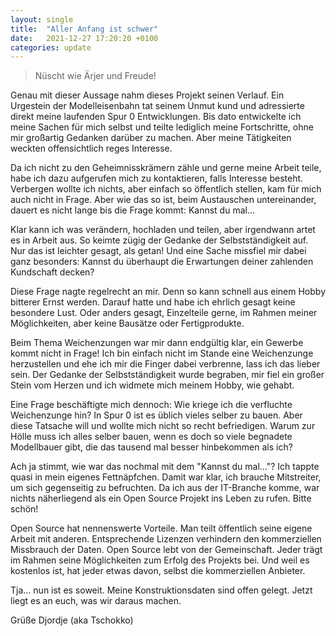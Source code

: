 ```yaml
---
layout: single
title:  "Aller Anfang ist schwer"
date:   2021-12-27 17:20:20 +0100
categories: update
---
```

> Nüscht wie Ärjer und Freude!

Genau mit dieser Aussage nahm dieses Projekt seinen Verlauf. Ein Urgestein der
Modelleisenbahn tat seinem Unmut kund und adressierte direkt meine laufenden
Spur 0 Entwicklungen. Bis dato entwickelte ich meine Sachen für mich selbst und
teilte lediglich meine Fortschritte, ohne mir großartig Gedanken darüber zu
machen. Aber meine Tätigkeiten weckten offensichtlich reges Interesse.

Da ich nicht zu den Geheimnisskrämern zähle und gerne meine Arbeit teile, habe
ich dazu aufgerufen mich zu kontaktieren, falls Interesse besteht.
Verbergen wollte ich nichts, aber einfach so öffentlich stellen, kam für mich
auch nicht in Frage. Aber wie das so ist, beim Austauschen untereinander, dauert
es nicht lange bis die Frage kommt: Kannst du mal...

Klar kann ich was verändern, hochladen und teilen, aber irgendwann artet es in
Arbeit aus. So keimte zügig der Gedanke der Selbstständigkeit auf. Nur das ist
leichter gesagt, als getan! Und eine Sache missfiel mir dabei ganz besonders:
Kannst du überhaupt die Erwartungen deiner zahlenden Kundschaft decken?

Diese Frage nagte regelrecht an mir. Denn so kann schnell aus einem Hobby
bitterer Ernst werden. Darauf hatte und habe ich ehrlich gesagt keine besondere
Lust. Oder anders gesagt, Einzelteile gerne, im Rahmen meiner Möglichkeiten,
aber keine Bausätze oder Fertigprodukte.

Beim Thema Weichenzungen war mir dann endgültig klar, ein Gewerbe kommt nicht in
Frage! Ich bin einfach nicht im Stande eine Weichenzunge herzustellen und ehe
ich mir die Finger dabei verbrenne, lass ich das lieber sein. Der Gedanke der
Selbstständigkeit wurde begraben, mir fiel ein großer Stein vom Herzen und ich
widmete mich meinem Hobby, wie gehabt.

Eine Frage beschäftigte mich dennoch: Wie kriege ich die verfluchte Weichenzunge
hin? In Spur 0 ist es üblich vieles selber zu bauen. Aber diese Tatsache will
und wollte mich nicht so recht befriedigen. Warum zur Hölle muss ich alles
selber bauen, wenn es doch so viele begnadete Modellbauer gibt, die das tausend
mal besser hinbekommen als ich? 

Ach ja stimmt, wie war das nochmal mit dem "Kannst du mal..."? Ich tappte quasi in
mein eigenes Fettnäpfchen. Damit war klar, ich brauche Mitstreiter, um sich
gegenseitig zu befruchten. Da ich aus der IT-Branche komme, war nichts
näherliegend als ein Open Source Projekt ins Leben zu rufen. Bitte schön!

Open Source hat nennenswerte Vorteile. Man teilt öffentlich seine eigene Arbeit
mit anderen. Entsprechende Lizenzen verhindern den kommerziellen Missbrauch der
Daten. Open Source lebt von der Gemeinschaft. Jeder trägt im Rahmen seine
Möglichkeiten zum Erfolg des Projekts bei. Und weil es kostenlos ist, hat jeder
etwas davon, selbst die kommerziellen Anbieter.

Tja... nun ist es soweit. Meine Konstruktionsdaten sind offen gelegt. Jetzt
liegt es an euch, was wir daraus machen. 

Grüße Djordje (aka Tschokko)